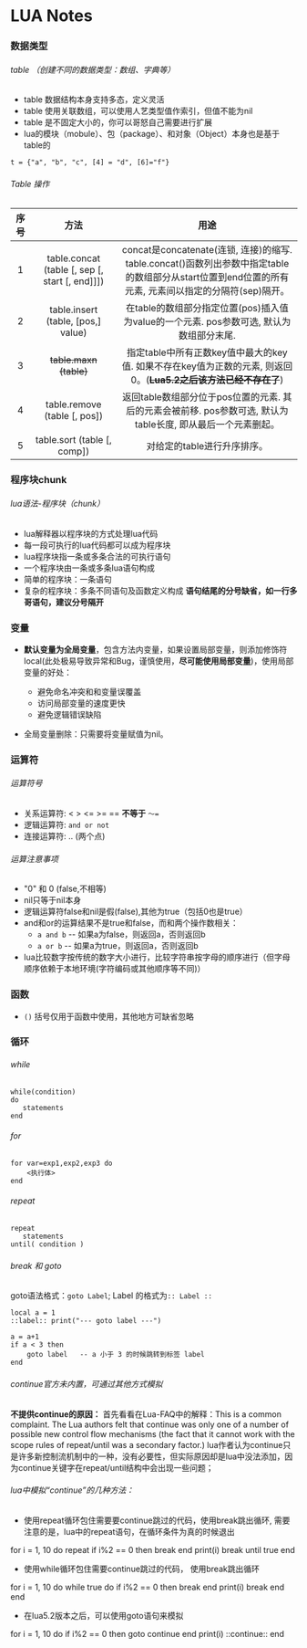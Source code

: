 # LUA Notes

### 数据类型

###### table （创建不同的数据类型：数组、字典等）
* table 数据结构本身支持多态，定义灵活
* table 使用关联数组，可以使用人艺类型值作索引，但值不能为nil
* table 是不固定大小的，你可以哥怒自己需要进行扩展
* lua的模块（mobule）、包（package）、和对象（Object）本身也是基于table的
```
t = {"a", "b", "c", [4] = "d", [6]="f"}
``` 

###### Table 操作

| 序号 | 方法 | 用途 |
|:----:|:----:|:-----------:|
| 1 | table.concat (table [, sep [, start [, end]]]) | concat是concatenate(连锁, 连接)的缩写. table.concat()函数列出参数中指定table的数组部分从start位置到end位置的所有元素, 元素间以指定的分隔符(sep)隔开。|
| 2 |  table.insert (table, [pos,] value) | 在table的数组部分指定位置(pos)插入值为value的一个元素. pos参数可选, 默认为数组部分末尾.| 
| 3	| ~~table.maxn (table)~~ | 指定table中所有正数key值中最大的key值. 如果不存在key值为正数的元素, 则返回0。(~~**Lua5.2之后该方法已经不存在了**~~) | 
| 4 | 	table.remove (table [, pos]) | 返回table数组部分位于pos位置的元素. 其后的元素会被前移. pos参数可选, 默认为table长度, 即从最后一个元素删起。| 
| 5 | table.sort (table [, comp]) | 对给定的table进行升序排序。| 





### 程序块chunk

###### lua语法-程序块（chunk）
* lua解释器以程序块的方式处理lua代码
* 每一段可执行的lua代码都可以成为程序块
* lua程序块指一条或多条合法的可执行语句
* 一个程序块由一条或多条lua语句构成
* 简单的程序块：一条语句
* 复杂的程序块：多条不同语句及函数定义构成
**语句结尾的分号缺省，如一行多哥语句，建议分号隔开**





### 变量

* **默认变量为全局变量**，包含方法内变量，如果设置局部变量，则添加修饰符local(此处极易导致异常和Bug，谨慎使用，**尽可能使用局部变量**)，使用局部变量的好处：
    - 避免命名冲突和和变量误覆盖
    - 访问局部变量的速度更快
    - 避免逻辑错误缺陷

* 全局变量删除：只需要将变量赋值为nil。





### 运算符

###### 运算符号
* 关系运算符: < > <= >= == **不等于** ```～=```
* 逻辑运算符: ```and or not```
* 连接运算符: .. (两个点)

###### 运算注意事项
* "0" 和 0 (false,不相等)
* nil只等于nil本身
* 逻辑运算符false和nil是假(false),其他为true（包括0也是true）
* and和or的运算结果不是true和false，而和两个操作数相关：
    * ```a and b``` -- 如果a为false，则返回a，否则返回b
    * ```a or b``` -- 如果a为true，则返回a，否则返回b
* lua比较数字按传统的数字大小进行，比较字符串按字母的顺序进行（但字母顺序依赖于本地环境(字符编码或其他顺序等不同)）





### 函数

* ```()``` 括号仅用于函数中使用，其他地方可缺省忽略





### 循环

###### while
```
while(condition)
do
   statements
end
```

###### for
```
for var=exp1,exp2,exp3 do  
    <执行体>  
end  
```

###### repeat
```
repeat
   statements
until( condition )
```

###### break 和 goto

goto语法格式：```goto Label```; Label 的格式为```:: Label ::```
```
local a = 1
::label:: print("--- goto label ---")

a = a+1
if a < 3 then
    goto label   -- a 小于 3 的时候跳转到标签 label
end

```

###### continue官方未内置，可通过其他方式模拟

**不提供continue的原因：**
首先看看在Lua-FAQ中的解释：This is a common complaint. The Lua authors felt that continue was only one of a number of possible new control flow mechanisms (the fact that it cannot work with the scope rules of repeat/until was a secondary factor.)
lua作者认为continue只是许多新控制流机制中的一种，没有必要性，但实际原因却是lua中没法添加，因为continue关键字在repeat/until结构中会出现一些问题；

###### lua中模拟“continue”的几种方法：

* 使用repeat循环包住需要要continue跳过的代码，使用break跳出循环, 需要注意的是，lua中的repeat语句，在循环条件为真的时候退出

for i = 1, 10 do
    repeat
        if i%2 == 0 then
            break
        end
        print(i)
        break
    until true
end

* 使用while循环包住需要continue跳过的代码， 使用break跳出循环

for i = 1, 10 do
    while true do
        if i%2 == 0 then
            break
        end
        print(i)
        break
    end
end

* 在lua5.2版本之后，可以使用goto语句来模拟

for i = 1, 10 do
    if i%2 == 0 then
        goto continue
    end
    print(i)
    ::continue::
end



















